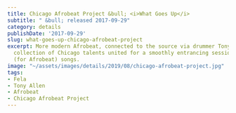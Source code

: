 ```yaml
---
title: Chicago Afrobeat Project &bull; <i>What Goes Up</i>
subtitle: " &bull; released 2017-09-29"
category: details
publishDate: '2017-09-29'
slug: what-goes-up-chicago-afrobeat-project
excerpt: More modern Afrobeat, connected to the source via drummer Tony Allen. A wild
  collection of Chicago talents united for a smoothly entrancing session of shorter
  (for Afrobeat) songs.
image: "~/assets/images/details/2019/08/chicago-afrobeat-project.jpg"
tags:
- Fela
- Tony Allen
- Afrobeat
- Chicago Afrobeat Project
---
```



